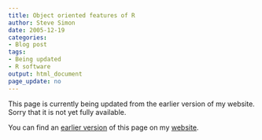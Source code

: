 ```yaml
---
title: Object oriented features of R
author: Steve Simon
date: 2005-12-19
categories:
- Blog post
tags:
- Being updated
- R software
output: html_document
page_update: no
---
```


This page is currently being updated from the earlier version of my website. Sorry that it is not yet fully available.

You can find an [earlier version][sim1] of this page on my [website][sim2].

[sim1]: http://www.pmean.com/05/ObjectOrientedR.html
[sim2]: http://www.pmean.com
